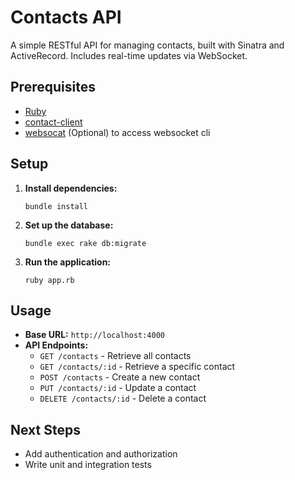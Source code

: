 # Contacts API

A simple RESTful API for managing contacts, built with Sinatra and ActiveRecord.
Includes real-time updates via WebSocket.

## Prerequisites

- [Ruby](https://formulae.brew.sh/formula/ruby) 
- [contact-client](https://github.com/artashio/contact-client)
- [websocat](https://formulae.brew.sh/formula/websocat) (Optional) to access websocket cli

## Setup

1. **Install dependencies:**
   ```
   bundle install
   ```
2. **Set up the database:**
   ```
   bundle exec rake db:migrate
   ```
3. **Run the application:**
   ```
   ruby app.rb
   ```

## Usage

- **Base URL:** `http://localhost:4000`
- **API Endpoints:**
  - `GET /contacts` - Retrieve all contacts
  - `GET /contacts/:id` - Retrieve a specific contact
  - `POST /contacts` - Create a new contact
  - `PUT /contacts/:id` - Update a contact
  - `DELETE /contacts/:id` - Delete a contact

## Next Steps

- Add authentication and authorization
- Write unit and integration tests
